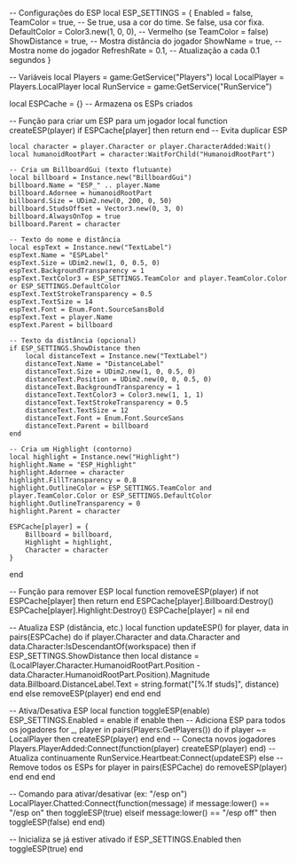 -- Configurações do ESP
local ESP_SETTINGS = {
    Enabled = false,
    TeamColor = true, -- Se true, usa a cor do time. Se false, usa cor fixa.
    DefaultColor = Color3.new(1, 0, 0), -- Vermelho (se TeamColor = false)
    ShowDistance = true, -- Mostra distância do jogador
    ShowName = true, -- Mostra nome do jogador
    RefreshRate = 0.1, -- Atualização a cada 0.1 segundos
}

-- Variáveis
local Players = game:GetService("Players")
local LocalPlayer = Players.LocalPlayer
local RunService = game:GetService("RunService")

local ESPCache = {} -- Armazena os ESPs criados

-- Função para criar um ESP para um jogador
local function createESP(player)
    if ESPCache[player] then return end -- Evita duplicar ESP

    local character = player.Character or player.CharacterAdded:Wait()
    local humanoidRootPart = character:WaitForChild("HumanoidRootPart")

    -- Cria um BillboardGui (texto flutuante)
    local billboard = Instance.new("BillboardGui")
    billboard.Name = "ESP_" .. player.Name
    billboard.Adornee = humanoidRootPart
    billboard.Size = UDim2.new(0, 200, 0, 50)
    billboard.StudsOffset = Vector3.new(0, 3, 0)
    billboard.AlwaysOnTop = true
    billboard.Parent = character

    -- Texto do nome e distância
    local espText = Instance.new("TextLabel")
    espText.Name = "ESPLabel"
    espText.Size = UDim2.new(1, 0, 0.5, 0)
    espText.BackgroundTransparency = 1
    espText.TextColor3 = ESP_SETTINGS.TeamColor and player.TeamColor.Color or ESP_SETTINGS.DefaultColor
    espText.TextStrokeTransparency = 0.5
    espText.TextSize = 14
    espText.Font = Enum.Font.SourceSansBold
    espText.Text = player.Name
    espText.Parent = billboard

    -- Texto da distância (opcional)
    if ESP_SETTINGS.ShowDistance then
        local distanceText = Instance.new("TextLabel")
        distanceText.Name = "DistanceLabel"
        distanceText.Size = UDim2.new(1, 0, 0.5, 0)
        distanceText.Position = UDim2.new(0, 0, 0.5, 0)
        distanceText.BackgroundTransparency = 1
        distanceText.TextColor3 = Color3.new(1, 1, 1)
        distanceText.TextStrokeTransparency = 0.5
        distanceText.TextSize = 12
        distanceText.Font = Enum.Font.SourceSans
        distanceText.Parent = billboard
    end

    -- Cria um Highlight (contorno)
    local highlight = Instance.new("Highlight")
    highlight.Name = "ESP_Highlight"
    highlight.Adornee = character
    highlight.FillTransparency = 0.8
    highlight.OutlineColor = ESP_SETTINGS.TeamColor and player.TeamColor.Color or ESP_SETTINGS.DefaultColor
    highlight.OutlineTransparency = 0
    highlight.Parent = character

    ESPCache[player] = {
        Billboard = billboard,
        Highlight = highlight,
        Character = character
    }
end

-- Função para remover ESP
local function removeESP(player)
    if not ESPCache[player] then return end
    ESPCache[player].Billboard:Destroy()
    ESPCache[player].Highlight:Destroy()
    ESPCache[player] = nil
end

-- Atualiza ESP (distância, etc.)
local function updateESP()
    for player, data in pairs(ESPCache) do
        if player.Character and data.Character and data.Character:IsDescendantOf(workspace) then
            if ESP_SETTINGS.ShowDistance then
                local distance = (LocalPlayer.Character.HumanoidRootPart.Position - data.Character.HumanoidRootPart.Position).Magnitude
                data.Billboard.DistanceLabel.Text = string.format("[%.1f studs]", distance)
            end
        else
            removeESP(player)
        end
    end
end

-- Ativa/Desativa ESP
local function toggleESP(enable)
    ESP_SETTINGS.Enabled = enable
    if enable then
        -- Adiciona ESP para todos os jogadores
        for _, player in pairs(Players:GetPlayers()) do
            if player ~= LocalPlayer then
                createESP(player)
            end
        end
        -- Conecta novos jogadores
        Players.PlayerAdded:Connect(function(player)
            createESP(player)
        end)
        -- Atualiza continuamente
        RunService.Heartbeat:Connect(updateESP)
    else
        -- Remove todos os ESPs
        for player in pairs(ESPCache) do
            removeESP(player)
        end
    end
end

-- Comando para ativar/desativar (ex: "/esp on")
LocalPlayer.Chatted:Connect(function(message)
    if message:lower() == "/esp on" then
        toggleESP(true)
    elseif message:lower() == "/esp off" then
        toggleESP(false)
    end
end)

-- Inicializa se já estiver ativado
if ESP_SETTINGS.Enabled then
    toggleESP(true)
end
